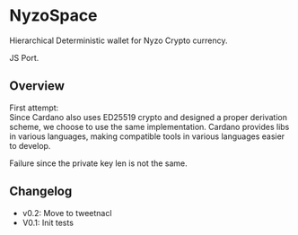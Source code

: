 # NyzoSpace

Hierarchical Deterministic wallet for Nyzo Crypto currency.

JS Port.

## Overview

First attempt:  
Since Cardano also uses ED25519 crypto and designed a proper derivation scheme, we choose to use the same implementation.
Cardano provides libs in various languages, making compatible tools in various languages easier to develop.

Failure since the private key len is not the same.

## Changelog

- v0.2: Move to tweetnacl
- V0.1: Init tests

